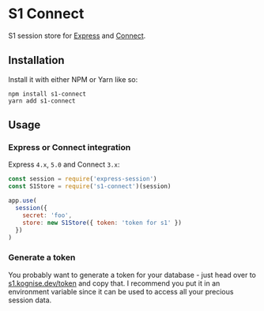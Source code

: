 # S1 Connect

S1 session store for [Express](http://expressjs.com/) and [Connect](https://github.com/senchalabs/connect).

## Installation

Install it with either NPM or Yarn like so:

```
npm install s1-connect
yarn add s1-connect
```

## Usage

### Express or Connect integration

Express `4.x`, `5.0` and Connect `3.x`:

```js
const session = require('express-session')
const S1Store = require('s1-connect')(session)

app.use(
  session({
    secret: 'foo',
    store: new S1Store({ token: 'token for s1' })
  })
)
```

### Generate a token

You probably want to generate a token for your database - just head over to [s1.kognise.dev/token](https://s1.kognise.dev/token) and copy that. I recommend you put it in an environment variable since it can be used to access all your precious session data.
